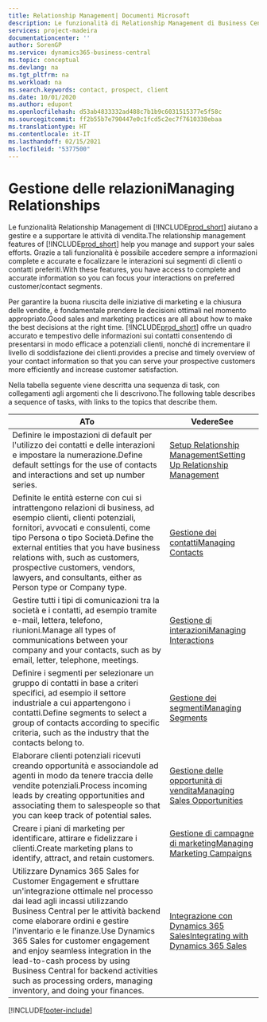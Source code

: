 ```yaml
---
title: Relationship Management| Documenti Microsoft
description: Le funzionalità di Relationship Management di Business Central supportano le attività di vendita e consentono di accedere alle informazioni sui contatti e i potenziali clienti in modo da poter assistere in modo efficiente i clienti.
services: project-madeira
documentationcenter: ''
author: SorenGP
ms.service: dynamics365-business-central
ms.topic: conceptual
ms.devlang: na
ms.tgt_pltfrm: na
ms.workload: na
ms.search.keywords: contact, prospect, client
ms.date: 10/01/2020
ms.author: edupont
ms.openlocfilehash: d53ab4833332ad488c7b1b9c6031515377e5f58c
ms.sourcegitcommit: ff2b55b7e790447e0c1fcd5c2ec7f7610338ebaa
ms.translationtype: HT
ms.contentlocale: it-IT
ms.lasthandoff: 02/15/2021
ms.locfileid: "5377500"
---
```

# <a name="managing-relationships"></a><span data-ttu-id="10919-103">Gestione delle relazioni</span><span class="sxs-lookup"><span data-stu-id="10919-103">Managing Relationships</span></span>
<span data-ttu-id="10919-104">Le funzionalità Relationship Management di [!INCLUDE[prod_short](includes/prod_short.md)] aiutano a gestire e a supportare le attività di vendita.</span><span class="sxs-lookup"><span data-stu-id="10919-104">The relationship management features of [!INCLUDE[prod_short](includes/prod_short.md)] help you manage and support your sales efforts.</span></span> <span data-ttu-id="10919-105">Grazie a tali funzionalità è possibile accedere sempre a informazioni complete e accurate e focalizzare le interazioni sui segmenti di clienti o contatti preferiti.</span><span class="sxs-lookup"><span data-stu-id="10919-105">With these features, you have access to complete and accurate information so you can focus your interactions on preferred customer/contact segments.</span></span>

<span data-ttu-id="10919-106">Per garantire la buona riuscita delle iniziative di marketing e la chiusura delle vendite, è fondamentale prendere le decisioni ottimali nel momento appropriato.</span><span class="sxs-lookup"><span data-stu-id="10919-106">Good sales and marketing practices are all about how to make the best decisions at the right time.</span></span> [!INCLUDE[prod_short](includes/prod_short.md)] <span data-ttu-id="10919-107">offre un quadro accurato e tempestivo delle informazioni sui contatti consentendo di presentarsi in modo efficace a potenziali clienti, nonché di incrementare il livello di soddisfazione dei clienti.</span><span class="sxs-lookup"><span data-stu-id="10919-107">provides a precise and timely overview of your contact information so that you can serve your prospective customers more efficiently and increase customer satisfaction.</span></span>

<span data-ttu-id="10919-108">Nella tabella seguente viene descritta una sequenza di task, con collegamenti agli argomenti che li descrivono.</span><span class="sxs-lookup"><span data-stu-id="10919-108">The following table describes a sequence of tasks, with links to the topics that describe them.</span></span>  

| <span data-ttu-id="10919-109">A</span><span class="sxs-lookup"><span data-stu-id="10919-109">To</span></span> | <span data-ttu-id="10919-110">Vedere</span><span class="sxs-lookup"><span data-stu-id="10919-110">See</span></span> |
| --- | --- |
|<span data-ttu-id="10919-111">Definire le impostazioni di default per l'utilizzo dei contatti e delle interazioni e impostare la numerazione.</span><span class="sxs-lookup"><span data-stu-id="10919-111">Define default settings for the use of contacts and interactions and set up number series.</span></span>|[<span data-ttu-id="10919-112">Setup Relationship Management</span><span class="sxs-lookup"><span data-stu-id="10919-112">Setting Up Relationship Management</span></span>](marketing-setup-marketing.md)|
|<span data-ttu-id="10919-113">Definite le entità esterne con cui si intrattengono relazioni di business, ad esempio clienti, clienti potenziali, fornitori, avvocati e consulenti, come tipo Persona o tipo Società.</span><span class="sxs-lookup"><span data-stu-id="10919-113">Define the external entities that you have business relations with, such as customers, prospective customers, vendors, lawyers, and consultants, either as Person type or Company type.</span></span>|[<span data-ttu-id="10919-114">Gestione dei contatti</span><span class="sxs-lookup"><span data-stu-id="10919-114">Managing Contacts</span></span>](marketing-contacts.md)|
|<span data-ttu-id="10919-115">Gestire tutti i tipi di comunicazioni tra la società e i contatti, ad esempio tramite e-mail, lettera, telefono, riunioni.</span><span class="sxs-lookup"><span data-stu-id="10919-115">Manage all types of communications between your company and your contacts, such as by email, letter, telephone, meetings.</span></span>|[<span data-ttu-id="10919-116">Gestione di interazioni</span><span class="sxs-lookup"><span data-stu-id="10919-116">Managing Interactions</span></span>](marketing-interactions.md)|
|<span data-ttu-id="10919-117">Definire i segmenti per selezionare un gruppo di contatti in base a criteri specifici, ad esempio il settore industriale a cui appartengono i contatti.</span><span class="sxs-lookup"><span data-stu-id="10919-117">Define segments to select a group of contacts according to specific criteria, such as the industry that the contacts belong to.</span></span>|[<span data-ttu-id="10919-118">Gestione dei segmenti</span><span class="sxs-lookup"><span data-stu-id="10919-118">Managing Segments</span></span>](marketing-segments.md)|
|<span data-ttu-id="10919-119">Elaborare clienti potenziali ricevuti creando opportunità e associandole ad agenti in modo da tenere traccia delle vendite potenziali.</span><span class="sxs-lookup"><span data-stu-id="10919-119">Process incoming leads by creating opportunities and associating them to salespeople so that you can keep track of potential sales.</span></span>|[<span data-ttu-id="10919-120">Gestione delle opportunità di vendita</span><span class="sxs-lookup"><span data-stu-id="10919-120">Managing Sales Opportunities</span></span>](marketing-manage-sales-opportunities.md)|
|<span data-ttu-id="10919-121">Creare i piani di marketing per identificare, attirare e fidelizzare i clienti.</span><span class="sxs-lookup"><span data-stu-id="10919-121">Create marketing plans to identify, attract, and retain customers.</span></span>|[<span data-ttu-id="10919-122">Gestione di campagne di marketing</span><span class="sxs-lookup"><span data-stu-id="10919-122">Managing Marketing Campaigns</span></span>](marketing-campaigns.md)|
|<span data-ttu-id="10919-123">Utilizzare Dynamics 365 Sales for Customer Engagement e sfruttare un'integrazione ottimale nel processo dai lead agli incassi utilizzando Business Central per le attività backend come elaborare ordini e gestire l'inventario e le finanze.</span><span class="sxs-lookup"><span data-stu-id="10919-123">Use Dynamics 365 Sales for customer engagement and enjoy seamless integration in the lead-to-cash process by using Business Central for backend activities such as processing orders, managing inventory, and doing your finances.</span></span>|[<span data-ttu-id="10919-124">Integrazione con Dynamics 365 Sales</span><span class="sxs-lookup"><span data-stu-id="10919-124">Integrating with Dynamics 365 Sales</span></span>](marketing-integrate-dynamicscrm.md)|


[!INCLUDE[footer-include](includes/footer-banner.md)]
